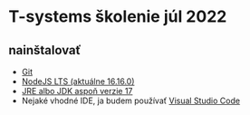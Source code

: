 # T-systems školenie júl 2022

## nainštalovať
* [Git](https://git-scm.com/downloads)
* [NodeJS LTS (aktuálne 16.16.0)](https://nodejs.org/en/)
* [JRE albo JDK aspoň verzie 17](https://adoptium.net/)
* Nejaké vhodné IDE, ja budem používať [Visual Studio Code](https://code.visualstudio.com/Download)